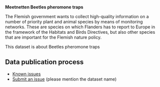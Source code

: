 **Meetnetten Beetles pheromone traps**

The Flemish government wants to collect high-quality information on a number of priority plant and animal species by means of monitoring networks. These are species on which Flanders has to report to Europe in the framework of the Habitats and Birds Directives, but also other species that are important for the Flemish nature policy.

This dataset is about Beetles pheromone traps

## Data publication process

* [Known issues](https://github.com/inbo/soortenmeetnetten-events/labels/meetnetten-7-beetles-pheromone-traps-occurrences/)
* [Submit an issue](https://github.com/inbo/soortenmeetnetten-events/issues/new) (please mention the dataset name)